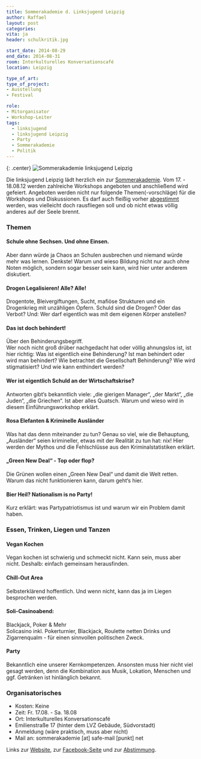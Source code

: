 ```yaml
---
title: Sommerakademie d. Linksjugend Leipzig
author: Raffael
layout: post
categories:
vita: ja
header: schulkritik.jpg

start_date: 2014-08-29
end_date: 2014-08-31
room: Interkulturelles Konversationscafé
location: Leipzig

type_of_art: 
type_of_project:
- Ausstellung
- Festival

role:
- Mitorganisator
- Workshop-Leiter
tags:
  - linksjugend
  - linksjugend Leipzig
  - Party
  - Sommerakademie
  - Politik
---
```


{: .center}
![Sommerakademie linksjugend Leipzig]({{site.imgpath}}/SommerAkademie.jpg)

Die linksjugend Leipzig lädt herzlich ein zur [Sommerakademie][1]. Vom 17. - 18.08.12 werden zahlreiche Workshops angeboten und anschließend wird gefeiert. Angeboten werden nicht nur folgende Themen(-vorschläge) für die Workshops und Diskussionen. Es darf auch fleißig vorher [abgestimmt][2] werden, was vielleicht doch rausfliegen soll und ob nicht etwas völlig anderes auf der Seele brennt.

<!--more-->

### Themen

#### Schule ohne Sechsen. Und ohne Einsen.  
Aber dann würde ja Chaos an Schulen ausbrechen und niemand würde mehr was lernen. Denkste! Warum und wieso Bildung nicht nur auch ohne Noten möglich, sondern sogar besser sein kann, wird hier unter anderem diskutiert.

#### Drogen Legalisieren! Alle? Alle!  
Drogentote, Bleivergiftungen, Sucht, mafiöse Strukturen und ein Drogenkrieg mit unzähligen Opfern. Schuld sind die Drogen? Oder das Verbot? Und: Wer darf eigentlich was mit dem eigenen Körper anstellen?

#### Das ist doch behindert!  
Über den Behinderungsbegriff.  
Wer noch nicht groß drüber nachgedacht hat oder völlig ahnungslos ist, ist hier richtig: Was ist eigentlich eine Behinderung? Ist man behindert oder wird man behindert? Wie betrachtet die Gesellschaft Behinderung? Wie wird stigmatisiert? Und wie kann enthindert werden?

#### Wer ist eigentlich Schuld an der Wirtschaftskrise?  
Antworten gibt‘s bekanntlich viele: „die gierigen Manager“, „der Markt“, „die Juden“, „die Griechen“. Ist aber alles Quatsch. Warum und wieso wird in diesem Einführungsworkshop erklärt.

#### Rosa Elefanten & Kriminelle Ausländer  
Was hat das denn miteinander zu tun? Genau so viel, wie die Behauptung, „Ausländer“ seien krimineller, etwas mit der Realität zu tun hat: nix! Hier werden der Mythos und die Fehlschlüsse aus den Kriminalstatistiken erklärt.

#### „Green New Deal“ - Top oder flop?  
Die Grünen wollen einen „Green New Deal“ und damit die Welt retten. Warum das nicht funktionieren kann, darum geht‘s hier.

#### Bier Heil? Nationalism is no Party!  
Kurz erklärt: was Partypatriotismus ist und warum wir ein Problem damit haben.

### Essen, Trinken, Liegen und Tanzen

#### Vegan Kochen  
Vegan kochen ist schwierig und schmeckt nicht. Kann sein, muss aber nicht. Deshalb: einfach gemeinsam herausfinden.

#### Chill-Out Area  
Selbsterklärend hoffentlich. Und wenn nicht, kann das ja im Liegen besprochen werden.

#### Soli-Casinoabend:  
Blackjack, Poker & Mehr  
Solicasino inkl. Pokerturnier, Blackjack, Roulette netten Drinks und Zigarrenqualm - für einen sinnvollen politischen Zweck.

#### Party  
Bekanntlich eine unserer Kernkompetenzen. Ansonsten muss hier nicht viel gesagt werden, denn die Kombination aus Musik, Lokation, Menschen und ggf. Getränken ist hinlänglich bekannt.

### Organisatorisches

* Kosten: Keine
* Zeit: Fr. 17.08. - Sa. 18.08
* Ort: Interkulturelles Konversationscafé
* Emilienstraße 17 (hinter dem LVZ Gebäude, Südvorstadt)
* Anmeldung (wäre praktisch, muss aber nicht)
* Mail an: sommerakademie [at] safe-mail [punkt] net

Links zur [Website][1], zur [Facebook-Seite][3] und zur [Abstimmung][2].

 [1]: http://linksjugend-leipzig.de/aktionen/its-time-some-sommerakademie-493
 [2]: http://www.surveymonkey.com/s/VJ8XM3Z
 [3]: https://www.facebook.com/events/447275588628637/